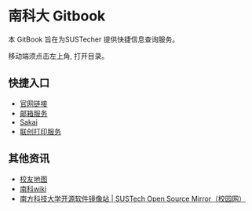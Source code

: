 # 南科大 Gitbook

本 GitBook 旨在为SUSTecher 提供快捷信息查询服务。

移动端须点击左上角, 打开目录。

## 快捷入口
* [官网链接](http://www.sustech.edu.cn/)
* [邮箱服务](http://www.sustech.edu.cn/mail/)
* [Sakai](http://sakai.sustech.edu.cn)
* [联创打印服务](http://pms.sustech.edu.cn)

## 其他资讯
* [校友地图](https://sustech-application.github.io/SUSTech-Alumni-Map/)
* [南科wiki](https://sustc.wiki)
* [南方科技大学开源软件镜像站 | SUSTech Open Source Mirror（校园网）](http://mirrors.sustc.us/)
